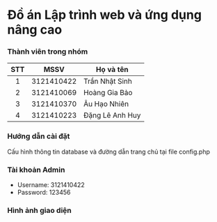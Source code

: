 # Đồ án Lập trình web và ứng dụng nâng cao
 ### Thành viên trong nhóm
 |STT  |MSSV        |Họ và tên       |
|:---:|:----------:|----------------|
|1    |3121410422  |Trần Nhật Sinh|
|2    |3121410069  |Hoàng Gia Bảo|
|3    |3121410370  |Âu Hạo Nhiên|
|4    |3121410223  |Đặng Lê Anh Huy|
### Hướng dẫn cài đặt
Cấu hình thông tin database và đường dẫn trang chủ tại file config.php
### Tài khoản Admin
- Username: 3121410422
- Password: 123456
### Hình ảnh giao diện 

